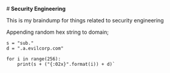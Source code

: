 #<b> Security Engineering </b>

This is my braindump for things related to security engineering 

Appending random hex string to domain;

``` 
s = "sub."
d = ".a.evilcorp.com"

for i in range(256):
    print(s + ("{:02x}".format(i)) + d)`
```
